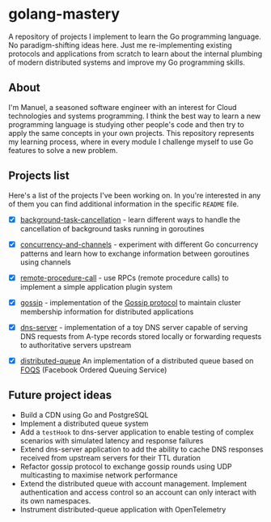 # golang-mastery
A repository of projects I implement to learn the Go programming language.
No paradigm-shifting ideas here. Just me re-implementing existing protocols and applications from scratch to learn about the internal plumbing of modern distributed systems and improve my Go programming skills.

## About
I'm Manuel, a seasoned software engineer with an interest for Cloud technologies and systems programming.
I think the best way to learn a new programming language is studying other people's code and then try to apply the same concepts in your own projects.
This repository represents my learning process, where in every module I challenge myself to use Go features to solve a new problem.

## Projects list
Here's a list of the projects I've been working on. In you're interested in any of them you can find additional information in the specific `README` file.

- [x] [background-task-cancellation](/background-task-cancellation/)
        - learn different ways to handle the cancellation of background tasks running in goroutines
- [x] [concurrency-and-channels](/concurrency-and-channels/)
        - experiment with different Go concurrency patterns and learn how to exchange information between goroutines using channels
- [x] [remote-procedure-call](/remote-procedure-call/)
        - use RPCs (remote procedure calls) to implement a simple application plugin system
- [x] [gossip](/gossip/)
        - implementation of the [Gossip protocol](https://en.wikipedia.org/wiki/Gossip_protocol) to maintain cluster membership information for distributed applications
- [x] [dns-server](/dns-server/)
        - implementation of a toy DNS server capable of serving DNS requests from A-type records stored locally or forwarding requests to authoritative servers upstream
- [x] [distributed-queue](/distributed-queue/) An implementation of a distributed queue based on [FOQS](https://engineering.fb.com/2021/02/22/production-engineering/foqs-scaling-a-distributed-priority-queue/) (Facebook Ordered Queuing Service) 


## Future project ideas
* Build a CDN using Go and PostgreSQL
* Implement a distributed queue system
* Add a `testHook` to dns-server application to enable testing of complex scenarios with simulated latency and response failures
* Extend dns-server application to add the ability to cache DNS responses received from upstream servers for their TTL duration
* Refactor gossip protocol to exchange gossip rounds using UDP multicasting to maximise network performance
* Extend the distributed queue with account management. Implement authentication and access control so an account can only interact with its own namespaces.
* Instrument distributed-queue application with OpenTelemetry
